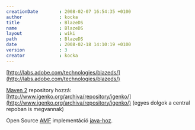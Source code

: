 ```yaml
---
creationDate        : 2008-02-07 16:54:35 +0100 
author              : kocka 
title               : BlazeDS 
name                : BlazeDS 
layout              : wiki 
path                : BlazeDS 
date                : 2008-02-18 14:10:19 +0100 
version             : 3 
creator             : kocka 
---
```

[http://labs.adobe.com/technologies/blazeds/](http://labs.adobe.com/technologies/blazeds/)

[Maven 2](maven/maven2.html) repository hozzá: [http://www.igenko.org/archiva/repository/igenko/](http://www.igenko.org/archiva/repository/igenko/) (egyes dolgok a central repoban is megvannak)

Open Source [AMF](AMF.html) implementáció [java-hoz](java.html).


